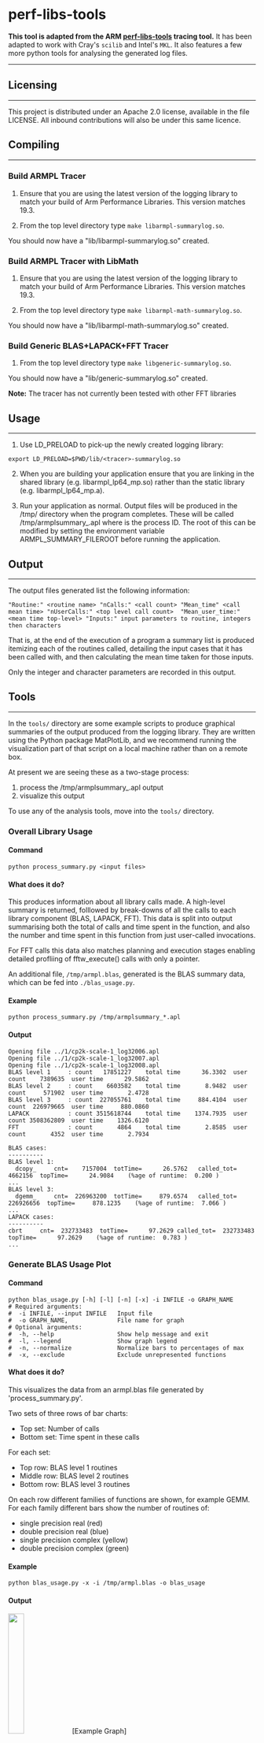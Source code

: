 # perf-libs-tools


**This tool is adapted from the ARM [perf-libs-tools](https://github.com/ARM-software/perf-libs-tools) tracing tool.** It has been adapted to work with Cray's `scilib` and Intel's `MKL`. It also features a few more python tools for analysing the generated log files.

---------

## Licensing
---------

This project is distributed under an Apache 2.0 license, available in the file
LICENSE.  All inbound contributions will also be under this same licence.


## Compiling 
---------
### Build ARMPL Tracer

1. Ensure that you are using the latest version of the logging library to match 
   your build of Arm Performance Libraries.  This version matches 19.3.

2. From the top level directory type `make libarmpl-summarylog.so`.

You should now have a "lib/libarmpl-summarylog.so" created.

### Build ARMPL Tracer with LibMath

1. Ensure that you are using the latest version of the logging library to match 
   your build of Arm Performance Libraries.  This version matches 19.3.

2. From the top level directory type `make libarmpl-math-summarylog.so`.

You should now have a "lib/libarmpl-math-summarylog.so" created.

### Build Generic BLAS+LAPACK+FFT Tracer

1. From the top level directory type `make libgeneric-summarylog.so`.

You should now have a "lib/generic-summarylog.so" created.

**Note:** The tracer has not currently been tested with other FFT libraries

## Usage
-----

1. Use LD_PRELOAD to pick-up the newly created logging library:
  ```shell
  export LD_PRELOAD=$PWD/lib/<tracer>-summarylog.so
  ```

2. When you are building your application ensure that you are linking in 
   the shared library (e.g. libarmpl_lp64_mp.so)
   rather than the static library (e.g. libarmpl_lp64_mp.a).

3. Run your application as normal.  Output files will be produced in the /tmp/
   directory when the program completes.  These will be called 
   /tmp/armplsummary_<pid>.apl where <pid> is the process ID. The root of this can be modified by setting
  the environment variable ARMPL_SUMMARY_FILEROOT before running the application.
   
## Output
------

The output files generated list the following information:

`"Routine:" <routine name> "nCalls:" <call count> "Mean_time" <call mean time> "nUserCalls:" <top level call count>	 "Mean_user_time:" <mean time top-level> "Inputs:" input parameters to routine, integers then characters`

That is, at the end of the execution of a program a summary list is produced 
itemizing each of the routines called, detailing the input cases that it has 
been called with, and then calculating the mean time taken for those inputs.

Only the integer and character parameters are recorded in this output.

## Tools
-----

In the `tools/` directory are some example scripts to produce graphical summaries 
of the output produced from the logging library.  They are written using the 
Python package MatPlotLib, and we recommend running the visualization part of 
that script on a local machine rather than on a remote box.

At present we are seeing these as a two-stage process:
1.  process the /tmp/armplsummary_<pid>.apl output 
2.  visualize this output

To use any of the analysis tools, move into the `tools/` directory.

### Overall Library Usage

#### Command

```shell
python process_summary.py <input files>
```

#### What does it do?
This produces information about all library calls made.  A high-level 
summary is returned, folllowed by break-downs of all the calls to each 
library component (BLAS, LAPACK, FFT).  This data is split into output
summarising both the total of calls and time spent in the function, and 
also the number and time spent in this function from just user-called 
invocations.
     
For FFT calls this data also matches planning and execution stages 
enabling detailed profliing of fftw_execute() calls with only a pointer.

An additional file, `/tmp/armpl.blas`, generated is the BLAS summary data, which can be fed into `./blas_usage.py`.
    
#### Example

```shell
python process_summary.py /tmp/armplsummary_*.apl 
```

#### Output
```
Opening file ../1/cp2k-scale-1_log32006.apl
Opening file ../1/cp2k-scale-1_log32007.apl
Opening file ../1/cp2k-scale-1_log32008.apl
BLAS level 1     : count   17851227    total time      36.3302  user count    7389635  user time      29.5862
BLAS level 2     : count    6603582    total time       8.9482  user count     571902  user time       2.4728
BLAS level 3     : count  227055761    total time     884.4104  user count  226979665  user time     880.0860
LAPACK           : count 3515618744    total time    1374.7935  user count 3508362809  user time    1326.6120
FFT              : count       4864    total time       2.8585  user count       4352  user time       2.7934

BLAS cases:
----------
BLAS level 1:
  dcopy_     cnt=    7157004  totTime=      26.5762   called_tot=    4662156  topTime=      24.9084    (%age of runtime:  0.200 )
...
BLAS level 3:
  dgemm_     cnt=  226963200  totTime=     879.6574   called_tot=  226926656  topTime=     878.1235    (%age of runtime:  7.066 )
...
LAPACK cases:
----------
cbrt     cnt=  232733483  totTime=      97.2629 called_tot=  232733483  topTime=      97.2629    (%age of runtime:  0.783 )
...
```

### Generate BLAS Usage Plot

#### Command
```shell
python blas_usage.py [-h] [-l] [-n] [-x] -i INFILE -o GRAPH_NAME
# Required arguments:
#  -i INFILE, --input INFILE   Input file
#  -o GRAPH_NAME,              File name for graph
# Optional arguments:
#  -h, --help                  Show help message and exit
#  -l, --legend                Show graph legend
#  -n, --normalize             Normalize bars to percentages of max
#  -x, --exclude               Exclude unrepresented functions
```

#### What does it do?

This visualizes the data from an armpl.blas file generated by 'process_summary.py'.

Two sets of three rows of bar charts:
  - Top set: Number of calls
  - Bottom set: Time spent in these calls
  
For each set:
  - Top row:    BLAS level 1 routines
  - Middle row: BLAS level 2 routines
  - Bottom row: BLAS level 3 routines

On each row different families of functions are shown, for example GEMM.
For each family different bars show the number of routines of:
  - single precision real (red)
  - double precision real (blue)
  - single precision complex (yellow)
  - double precision complex (green)

#### Example

```shell
python blas_usage.py -x -i /tmp/armpl.blas -o blas_usage
```

#### Output

<img src="tools/EXAMPLES/example_blas_usage.png" width="25%">
[Example Graph](tools/EXAMPLES/example_blas_usage.png )


### Create ?GEMM Summaries for Scatter and Heatmap Graphs

#### Command

```shell
cd perf-libs-tools
make tools/Process-dgemm
cd tools

./process-dgemm.sh <input files>
```

#### What does it do?

This produces summary information about ?GEMM calls made in an application.

#### Example

```shell
./process-dgemm.sh /tmp/armplsummary_*.apl 
```

#### Output

Two files:
 - `/tmp/armpl_scatter.<?gemm>`
 - `/tmp/armpl.<?gemm>`

### Create ?GEMM Scatter Graph


#### Command

```shell
dgemm_scatter.py [-h] [-t] -o GRAPH_NAME -i INFILE [-l]
# Required arguments:
#  -i INFILE, --input INFILE  Input file
#  -o GRAPH_NAME,             File name for graph
# Optional arguments:
#  -h, --help                 Show help message and exit
#  -t                         Graph title
#  -l, --legend               Show graph legend
```

#### What it does?

This visualizes the data from an armpl_scatter.?gemm file.

#### Example

```shell
python dgemm_scatter.py -i "/tmp/armpl_scatter.zgemm"  -o "example_zgemm_scatter" -t "CASTEP ZGEMM Calls (1 Node)"
```

#### Output

<img src="tools/EXAMPLES/example_zgemm_scatter.png" width="70%">
[Example Graph](tools/EXAMPLES/example_zgemm_scatter.png )


### Create ?GEMM Heat Maps

#### Command

```shell
heat_dgemm.py [-h] [-t] -o GRAPH_NAME -i INFILE [-l]
# Required arguments:
#  -i INFILE, --input INFILE  Input file
#  -o GRAPH_NAME,             File name for graph
# Optional arguments:
#  -h, --help                 Show help message and exit
#  -t                         Graph title
#  -l, --legend               Show graph legend
```

#### What it does?

This visualizes the data from an armpl.?gemm file.

#### Example

```shell
python heat_dgemm.py -i "/tmp/armpl.zgemm"  -o "example_dgemm_heat" -t "CP2K DGEMM Calls (1 Node)"
```

#### Output

<img src="tools/EXAMPLES/example_dgemm_heat.png" width="70%">
![Example Graph](tools/EXAMPLES/example_dgemm_heat.png )


Known issues
------------

* For certain codes that create extortionate numbers of FFTW plans then it may 
  be necessary to prevent trying to match plans with executes.  This situation 
  would result in a significant, and worsening, run-time performance of the 
  application.  This is not detailed here, but instructions can be made 
  available upon request.
